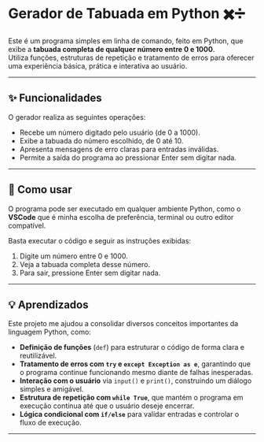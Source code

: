 # Gerador de Tabuada em Python ✖️➗

Este é um programa simples em linha de comando, feito em Python, que exibe a **tabuada completa de qualquer número entre 0 e 1000**.  
Utiliza funções, estruturas de repetição e tratamento de erros para oferecer uma experiência básica, prática e interativa ao usuário.

---

## ✨ Funcionalidades

O gerador realiza as seguintes operações:

- Recebe um número digitado pelo usuário (de 0 a 1000).
- Exibe a tabuada do número escolhido, de 0 até 10.
- Apresenta mensagens de erro claras para entradas inválidas.
- Permite a saída do programa ao pressionar Enter sem digitar nada.

---

## 🚀 Como usar

O programa pode ser executado em qualquer ambiente Python, como o **VSCode** que é minha 
escolha de preferência, terminal ou outro editor compatível.

Basta executar o código e seguir as instruções exibidas:

1. Digite um número entre 0 e 1000.
2. Veja a tabuada completa desse número.
3. Para sair, pressione Enter sem digitar nada.

---

## 💡 Aprendizados

Este projeto me ajudou a consolidar diversos conceitos importantes da linguagem Python, como:

- **Definição de funções** (`def`) para estruturar o código de forma clara e reutilizável.
- **Tratamento de erros com `try` e `except Exception as e`**, garantindo que o programa continue funcionando mesmo diante de falhas inesperadas.
- **Interação com o usuário** via `input()` e `print()`, construindo um diálogo simples e amigável.
- **Estrutura de repetição com `while True`**, que mantém o programa em execução contínua até que o usuário deseje encerrar.
- **Lógica condicional com `if/else`** para validar entradas e controlar o fluxo de execução.

---
